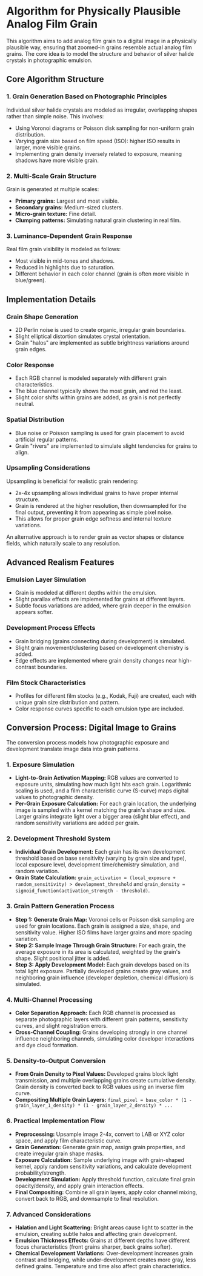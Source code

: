 # Algorithm for Physically Plausible Analog Film Grain

This algorithm aims to add analog film grain to a digital image in a physically plausible way, ensuring that zoomed-in grains resemble actual analog film grains. The core idea is to model the structure and behavior of silver halide crystals in photographic emulsion.

## Core Algorithm Structure

### 1. Grain Generation Based on Photographic Principles

Individual silver halide crystals are modeled as irregular, overlapping shapes rather than simple noise. This involves:

*   Using Voronoi diagrams or Poisson disk sampling for non-uniform grain distribution.
*   Varying grain size based on film speed (ISO): higher ISO results in larger, more visible grains.
*   Implementing grain density inversely related to exposure, meaning shadows have more visible grain.

### 2. Multi-Scale Grain Structure

Grain is generated at multiple scales:

*   **Primary grains:** Largest and most visible.
*   **Secondary grains:** Medium-sized clusters.
*   **Micro-grain texture:** Fine detail.
*   **Clumping patterns:** Simulating natural grain clustering in real film.

### 3. Luminance-Dependent Grain Response

Real film grain visibility is modeled as follows:

*   Most visible in mid-tones and shadows.
*   Reduced in highlights due to saturation.
*   Different behavior in each color channel (grain is often more visible in blue/green).

## Implementation Details

### Grain Shape Generation

*   2D Perlin noise is used to create organic, irregular grain boundaries.
*   Slight elliptical distortion simulates crystal orientation.
*   Grain "halos" are implemented as subtle brightness variations around grain edges.

### Color Response

*   Each RGB channel is modeled separately with different grain characteristics.
*   The blue channel typically shows the most grain, and red the least.
*   Slight color shifts within grains are added, as grain is not perfectly neutral.

### Spatial Distribution

*   Blue noise or Poisson sampling is used for grain placement to avoid artificial regular patterns.
*   Grain "rivers" are implemented to simulate slight tendencies for grains to align.

### Upsampling Considerations

Upsampling is beneficial for realistic grain rendering:

*   2x-4x upsampling allows individual grains to have proper internal structure.
*   Grain is rendered at the higher resolution, then downsampled for the final output, preventing it from appearing as simple pixel noise.
*   This allows for proper grain edge softness and internal texture variations.

An alternative approach is to render grain as vector shapes or distance fields, which naturally scale to any resolution.

## Advanced Realism Features

### Emulsion Layer Simulation

*   Grain is modeled at different depths within the emulsion.
*   Slight parallax effects are implemented for grains at different layers.
*   Subtle focus variations are added, where grain deeper in the emulsion appears softer.

### Development Process Effects

*   Grain bridging (grains connecting during development) is simulated.
*   Slight grain movement/clustering based on development chemistry is added.
*   Edge effects are implemented where grain density changes near high-contrast boundaries.

### Film Stock Characteristics

*   Profiles for different film stocks (e.g., Kodak, Fuji) are created, each with unique grain size distribution and pattern.
*   Color response curves specific to each emulsion type are included.

## Conversion Process: Digital Image to Grains

The conversion process models how photographic exposure and development translate image data into grain patterns.

### 1. Exposure Simulation

*   **Light-to-Grain Activation Mapping:** RGB values are converted to exposure units, simulating how much light hits each grain. Logarithmic scaling is used, and a film characteristic curve (S-curve) maps digital values to photographic density.
*   **Per-Grain Exposure Calculation:** For each grain location, the underlying image is sampled with a kernel matching the grain's shape and size. Larger grains integrate light over a bigger area (slight blur effect), and random sensitivity variations are added per grain.

### 2. Development Threshold System

*   **Individual Grain Development:** Each grain has its own development threshold based on base sensitivity (varying by grain size and type), local exposure level, development time/chemistry simulation, and random variation.
*   **Grain State Calculation:** `grain_activation = (local_exposure + random_sensitivity) > development_threshold` and `grain_density = sigmoid_function(activation_strength - threshold)`.

### 3. Grain Pattern Generation Process

*   **Step 1: Generate Grain Map:** Voronoi cells or Poisson disk sampling are used for grain locations. Each grain is assigned a size, shape, and sensitivity value. Higher ISO films have larger grains and more spacing variation.
*   **Step 2: Sample Image Through Grain Structure:** For each grain, the average exposure in its area is calculated, weighted by the grain's shape. Slight positional jitter is added.
*   **Step 3: Apply Development Model:** Each grain develops based on its total light exposure. Partially developed grains create gray values, and neighboring grain influence (developer depletion, chemical diffusion) is simulated.

### 4. Multi-Channel Processing

*   **Color Separation Approach:** Each RGB channel is processed as separate photographic layers with different grain patterns, sensitivity curves, and slight registration errors.
*   **Cross-Channel Coupling:** Grains developing strongly in one channel influence neighboring channels, simulating color developer interactions and dye cloud formation.

### 5. Density-to-Output Conversion

*   **From Grain Density to Pixel Values:** Developed grains block light transmission, and multiple overlapping grains create cumulative density. Grain density is converted back to RGB values using an inverse film curve.
*   **Compositing Multiple Grain Layers:** `final_pixel = base_color * (1 - grain_layer_1_density) * (1 - grain_layer_2_density) * ...`

### 6. Practical Implementation Flow

*   **Preprocessing:** Upsample image 2-4x, convert to LAB or XYZ color space, and apply film characteristic curve.
*   **Grain Generation:** Generate grain map, assign grain properties, and create irregular grain shape masks.
*   **Exposure Calculation:** Sample underlying image with grain-shaped kernel, apply random sensitivity variations, and calculate development probability/strength.
*   **Development Simulation:** Apply threshold function, calculate final grain opacity/density, and apply grain interaction effects.
*   **Final Compositing:** Combine all grain layers, apply color channel mixing, convert back to RGB, and downsample to final resolution.

### 7. Advanced Considerations

*   **Halation and Light Scattering:** Bright areas cause light to scatter in the emulsion, creating subtle halos and affecting grain development.
*   **Emulsion Thickness Effects:** Grains at different depths have different focus characteristics (front grains sharper, back grains softer).
*   **Chemical Development Variations:** Over-development increases grain contrast and bridging, while under-development creates more gray, less defined grains. Temperature and time also affect grain characteristics.
